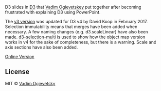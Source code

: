 D3 slides in [D3](https://github.com/D3/D3) that [Vadim Ogievetskey](https://github.com/vogievetsky) put together after becoming frustrated with explaining D3 using PowerPoint.

The [v3 version](https://github.com/vogievetsky/IntroD3) was updated for D3 v4 by David Koop in February 2017. Selection immutability means that merges have been added when necessary. A few naming changes (e.g. d3.scaleLinear) have also been made. [d3-selection-multi](https://github.com/d3/d3-selection-multi) is used to show how the object map version works in v4 for the sake of completeness, but there is a warning. Scale and axis sections have also been added.

[Online Version](https://dakoop.github.io/IntroD3)

## License

MIT © [Vadim Ogievetsky](http://vadim.ogievetsky.com)
